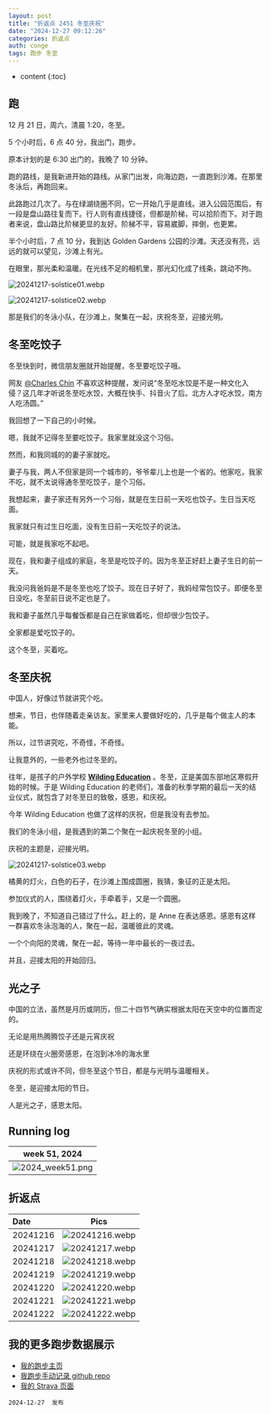 ```yaml
---
layout: post
title: "折返点 2451 冬至庆祝"
date: "2024-12-27 09:12:26"
categories: 折返点 
auth: conge
tags: 跑步 冬至
---
```

* content
{:toc}

## 跑

12 月 21 日，周六，清晨 1:20，冬至。

5 个小时后，6 点 40 分，我出门，跑步。

原本计划的是 6:30 出门的，我晚了 10 分钟。

跑的路线，是我新进开始的路线。从家门出发，向海边跑，一直跑到沙滩。在那里冬泳后，再跑回来。




此路跑过几次了。与在绿湖绕圈不同，它一开始几乎是直线。进入公园范围后，有一段是盘山路往复而下。行人则有直线捷径，但都是阶梯，可以拾阶而下。对于跑者来说，盘山路比阶梯更显的友好。阶梯不平，容易崴脚，摔倒，也更累。

半个小时后，7 点 10 分，我到达 Golden Gardens 公园的沙滩。天还没有亮，远远的就可以望见，沙滩上有光。

在眼里，那光柔和温暖。在光线不足的相机里，那光幻化成了线条，跳动不拘。

![20241217-solstice01.webp](https://s2.loli.net/2024/12/28/iRD16Bnrelcbkxf.webp)

![20241217-solstice02.webp](https://s2.loli.net/2024/12/28/nbtzsemG9RF8VPy.webp)

那是我们的冬泳小队，在沙滩上，聚集在一起，庆祝冬至，迎接光明。

## 冬至吃饺子

冬至快到时，微信朋友圈就开始提醒，冬至要吃饺子哦。

网友 [@Charles Chin](https://c.im/@eallion@e5n.cc/113690289099285291) 不喜欢这种提醒，发问说“冬至吃水饺是不是一种文化入侵？这几年才听说冬至吃水饺，大概在快手、抖音火了后。北方人才吃水饺，南方人吃汤圆。”

我回想了一下自己的小时候。

嗯，我就不记得冬至要吃饺子。我家里就没这个习俗。

然而，和我同城的的妻子家就吃。

妻子与我，两人不但家是同一个城市的，爷爷辈儿上也是一个省的。他家吃，我家不吃，就不太说得通冬至吃饺子，是个习俗。

我想起来，妻子家还有另外一个习俗，就是在生日前一天吃也饺子。生日当天吃面。

我家就只有过生日吃面，没有生日前一天吃饺子的说法。

可能，就是我家吃不起吧。

现在，我和妻子组成的家庭，冬至是吃饺子的。因为冬至正好赶上妻子生日的前一天。

我没问我爸妈是不是冬至也吃了饺子。现在日子好了，我妈经常包饺子。即便冬至日没吃，冬至前日说不定也是了。

我和妻子虽然几乎每餐饭都是自己在家做着吃，但却很少包饺子。

全家都是爱吃饺子的。

这个冬至，买着吃。

## 冬至庆祝

中国人，好像过节就讲究个吃。

想来，节日，也伴随着走亲访友。家里来人要做好吃的，几乎是每个做主人的本能。

所以，过节讲究吃，不奇怪，不奇怪。

让我意外的，一些老外也过冬至的。

往年，是孩子的户外学校 [**Wilding Education**](https://www.wildingeducation.org/) 。冬至，正是美国东部地区寒假开始的时候。于是 Wilding Education 的老师们，准备的秋季学期的最后一天的结业仪式，就包含了对冬至日的致敬，感恩，和庆祝。

今年 Wilding Education 也做了这样的庆祝，但是我没有去参加。

我们的冬泳小组，是我遇到的第二个聚在一起庆祝冬至的小组。

庆祝的主题是，迎接光明。

![20241217-solstice03.webp](https://s2.loli.net/2024/12/28/CudyBHjKUZRcrim.webp)

橘黄的灯火，白色的石子，在沙滩上围成圆圈，我猜，象征的正是太阳。

参加仪式的人，围绕着灯火，手牵着手，又是一个圆圈。

我到晚了，不知道自己错过了什么。赶上的，是 Anne 在表达感恩。感恩有这样一群喜欢冬泳泡海的人，聚在一起，温暖彼此的灵魂。

一个个向阳的灵魂，聚在一起，等待一年中最长的一夜过去。

并且，迎接太阳的开始回归。

## 光之子

中国的立法，虽然是月历或阴历，但二十四节气确实根据太阳在天空中的位置而定的。

无论是用热腾腾饺子还是元宵庆祝

还是环绕在火圈旁感恩，在泡到冰冷的海水里

庆祝的形式或许不同，但冬至这个节日，都是与光明与温暖相关。

冬至，是迎接太阳的节日。

人是光之子，感恩太阳。

## Running log

| week 51, 2024 |
| :-----------: |
| ![2024_week51.png](https://s2.loli.net/2024/12/28/UI1tiGuJNOKcTdS.png) |

## 折返点

| Date     | Pics  |
| :------- | :-------------------------------------------------------------------: |
| 20241216 | ![20241216.webp](https://s2.loli.net/2024/12/28/3kBwmNKHIaorVjn.webp) |
| 20241217 | ![20241217.webp](https://s2.loli.net/2024/12/28/NzZkat7HodyEf5Q.webp) |
| 20241218 | ![20241218.webp](https://s2.loli.net/2024/12/28/PSMQyWBGCIidjw5.webp) |
| 20241219 | ![20241219.webp](https://s2.loli.net/2024/12/28/j4MYmIHcaNPfyXw.webp) |
| 20241220 | ![20241220.webp](https://s2.loli.net/2024/12/28/jcFwzMxevyoVsNO.webp) |
| 20241221 | ![20241221.webp](https://s2.loli.net/2024/12/28/CudyBHjKUZRcrim.webp) |
| 20241222 | ![20241222.webp](https://s2.loli.net/2024/12/28/R7tXu4OVAfHIPEs.webp) |  

## 我的更多跑步数据展示

* [我的跑步主页](https://conge.livingwithfcs.org/running_page/)
* [我跑步手动记录 github repo](https://github.com/conge/RunningStreak)
* [我的 Strava 页面](https://www.strava.com/athletes/57680242)

```
2024-12-27  发布
```
